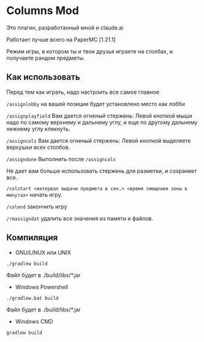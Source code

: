 # Columns Mod

Это плагин, разработанный мной и claude.ai

Работает лучше всего на PaperMC [1.21.1]

Режим игры, в котором ты и твои друзья играете на столбах, и получаете рандом предметы.

## Как использовать

Перед тем как играть, надо настроить все самое главное

`/assignlobby`
на вашей позиции будет установлено место как лобби

`/assignplayfield`
Вам дается огненый стержень:
Левой кнопкой мыши надо по самому верхнему и дальнему углу,
и еще по другому дальнему нижнему углу кликнуть.

`/assigncols` Вам дается огненый стержень:
Левой кнопкой выделяете верхушки всех столбов.

`/assigndone` Выполнить после `/assigncols`

Не дает вам больше использовать стержень для разметки, и сохраняет все.

`/colstart <интервал выдачи предмета в сек.> <время смещения зоны в минутах>`
начать игру.

`/colend` закончить игру

`/rmassigndat` удалить все значения из памяти и файлов.

## Компиляция
- GNU/LINUX или UNIX

```./gradlew build```

Файл будет в ./build/libs/*.jar

- Windows Powershell

```./gradlew.bat build```

Файл будет в ./build/libs/*.jar

- Windows CMD

```gradlew build```